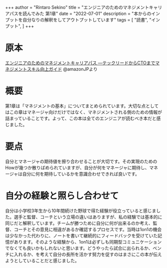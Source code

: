 +++
author = "Rintaro Sekino"
title = "エンジニアのためのマネジメントキャリアパスを読んでみた 第1章"
date = "2022-07-01"
description = "本からのインプットを自分なりの解釈をしてアウトプットしています"
tags = [
    "読書",
    "インプット",
]
+++
# 原本
[エンジニアのためのマネジメントキャリアパス ―テックリードからCTOまでマネジメントスキル向上ガイド](https://www.amazon.co.jp/dp/4873118484/ref=cm_sw_r_tw_dp_5FCDQMQJX32113X3X6AF)  @amazonJPより

# 概要
第1章は「マネジメントの基本」についてまとめられています。大切な点としてはこの章はマネージャ向けだけではなく、マネジメントされる側のための情報が詰まっていることです。よって、この本は全てのエンジニアが読むべき本だと感じました。

# 要点
自分とマネージャの期待値を擦り合わせることが大切です。その実現のためのHowが幾つか散りばめられていますが、自分が何をマネージャに期待し、マネージャは自分に何を期待しているかを意識合わせできれば良いです。

# 自分の経験と照らし合わせて
自分は小学校3年生から10年間続けた野球で得た経験が役立っていると感じました。選手と監督、コーチという立場の違いはありますが、私の経験では基本的に同じだと解釈しています。チームが勝つために自分に何が出来るのか考え、監督、コーチとその意見に相違があるか確認するプロセスです。当時は1on1の機会は少なかった代わりに、ノートを書いて継続的にフィードバックを受けていた記憶があります。そのような経験から、1on1は必ずしも同期型コミュニケーションでなくても良いかもしれないと思います。どうやったら試合に出られるか、ベンチに入れるか、を考えて自分の長所を活かす努力を促すのはまさにこの本が伝えようとしていることだと感じました。
